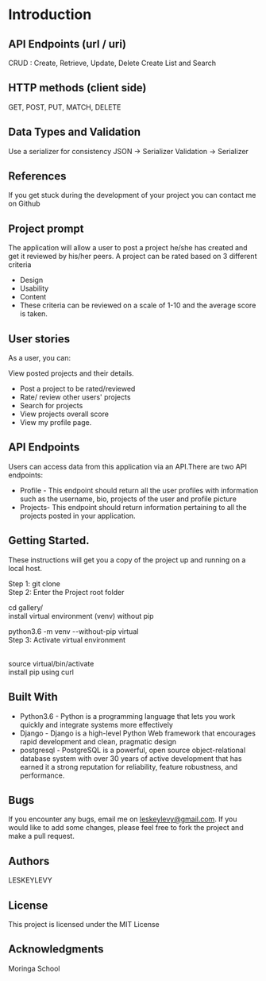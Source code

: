 #  Introduction
## API Endpoints (url / uri)
 CRUD : Create, Retrieve, Update, Delete 
 Create List and Search
## HTTP methods (client side)
GET, POST, PUT, MATCH, DELETE    
## Data Types and Validation
Use a serializer for consistency 
JSON -> Serializer
Validation -> Serializer
## References
If you get stuck during the development of your project you can contact me on Github
## Project prompt
The application will allow a user to post a project he/she has created and get it reviewed by his/her peers.
A project can be rated based on 3 different criteria

* Design
* Usability
* Content
* These criteria can be reviewed on a scale of 1-10 and the average score is taken.

## User stories
As a user, you can:

View posted projects and their details.
* Post a project to be rated/reviewed
* Rate/ review other users' projects
* Search for projects 
* View projects overall score
* View my profile page.

## API Endpoints
Users can access data from this application via an API.There are two API endpoints:
* Profile - This endpoint should return all the user profiles with information such as the username, bio, projects of the user and profile picture 
* Projects- This endpoint should return information pertaining to all the projects posted in your application.

## Getting Started.
These instructions will get you a copy of the project up and running on a local host.

Step 1: git clone
<br />Step 2: Enter the Project root folder

cd gallery/
<br />install virtual environment (venv) without pip

python3.6 -m venv --without-pip virtual
<br />Step 3: Activate virtual environment

<br />source virtual/bin/activate
<br />install pip using curl
## Built With
* Python3.6 - Python is a programming language that lets you work quickly and integrate systems more effectively
* Django - Django is a high-level Python Web framework that encourages rapid development and clean, pragmatic design
* postgresql - PostgreSQL is a powerful, open source object-relational database system with over 30 years of active development that has earned it a strong reputation for reliability, feature robustness, and performance.
## Bugs
If you encounter any bugs, email me on leskeylevy@gmail.com. If you would like to add some changes, please feel free to
fork the project and make a pull request.

## Authors
LESKEYLEVY

## License
This project is licensed under the MIT License

## Acknowledgments
Moringa School
